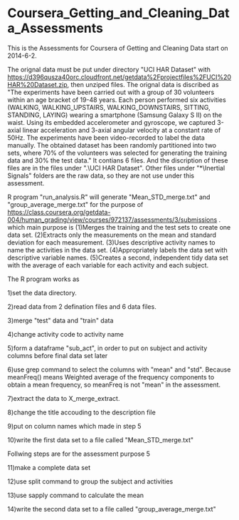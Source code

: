 Coursera_Getting_and_Cleaning_Data_Assessments
==============================================
This is the Assessments for Coursera of Getting and Cleaning Data start on 2014-6-2. 

The orignal data must be put under directory "UCI HAR Dataset" with  https://d396qusza40orc.cloudfront.net/getdata%2Fprojectfiles%2FUCI%20HAR%20Dataset.zip, then unziped files. The orignal data is discribed as "The experiments have been carried out with a group of 30 volunteers within an age bracket of 19-48 years. Each person performed six activities (WALKING, WALKING_UPSTAIRS, WALKING_DOWNSTAIRS, SITTING, STANDING, LAYING) wearing a smartphone (Samsung Galaxy S II) on the waist. Using its embedded accelerometer and gyroscope, we captured 3-axial linear acceleration and 3-axial angular velocity at a constant rate of 50Hz. The experiments have been video-recorded to label the data manually. The obtained dataset has been randomly partitioned into two sets, where 70% of the volunteers was selected for generating the training data and 30% the test data." It contians 6 files. And the discription of these files are in the files under ".\UCI HAR Dataset". Other files under "*\Inertial Signals\" folders are the raw data, so they are not use under this assessment.

R program "run_analysis.R"  will generate "Mean_STD_merge.txt" and "group_average_merge.txt" for the purpose of https://class.coursera.org/getdata-004/human_grading/view/courses/972137/assessments/3/submissions . which main purpose is 
(1)Merges the training and the test sets to create one data set.
(2)Extracts only the measurements on the mean and standard deviation for each measurement. 
(3)Uses descriptive activity names to name the activities in the data set.
(4)Appropriately labels the data set with descriptive variable names. 
(5)Creates a second, independent tidy data set with the average of each variable for each activity and each subject.


The R program works as

1)set the data directory.

2)read data from 2 defination files and 6 data files.

3)merge "test" data and "train" data

4)change activity code to activity name

5)form a dataframe "sub_act", in order to put on subject and activity columns before final data set later 

6)use grep command to select the columns with "mean" and "std". Because meanFreq() means Weighted average of the frequency components to obtain a mean frequency, so meanFreq is not "mean" in the assessment.

7)extract the data to X_merge_extract.

8)change the title accouding to the description file

9)put on column names which made in step 5

10)write the first data set to a file called "Mean_STD_merge.txt"

Follwing steps are for the assessment purpose 5

11)make a complete data set

12)use split command to group the subject and activities

13)use sapply command to calculate the mean

14)write the second data set to a file called "group_average_merge.txt"
